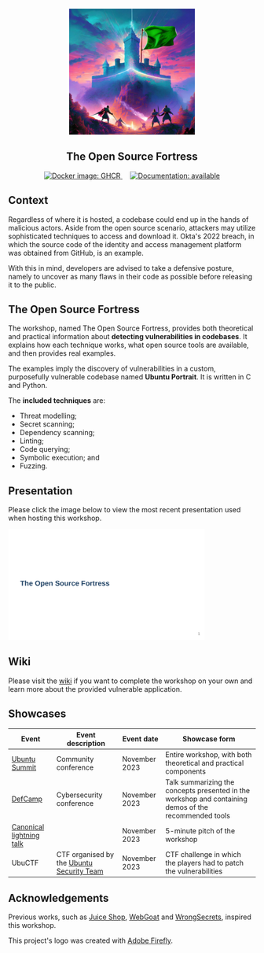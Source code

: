 <p align="center">
    <img src="others/logo.png" height="256" alt="The Open Source Fortress logo"/>
</p>
<h2 align="center">The Open Source Fortress</h2>
<p align="center" float="left">
    <a href="https://github.com/iosifache/oss_fortress/packages">
      <img src="https://img.shields.io/badge/Docker_images-GHCR-blue?logo=docker" height="17" alt="Docker image: GHCR"/>
    </a>
    &nbsp; &nbsp;
    <a href="https://ossfortress.io/">
      <img src="https://img.shields.io/badge/Documentation-available-green?logo=docusaurus" height="17" alt="Documentation: available"/>
    </a>
</p>

<!-- Keep this content syced with wiki/docs/index.md. -->

## Context

Regardless of where it is hosted, a codebase could end up in the hands of malicious actors. Aside from the open source scenario, attackers may utilize sophisticated techniques to access and download it. Okta's 2022 breach, in which the source code of the identity and access management platform was obtained from GitHub, is an example.

With this in mind, developers are advised to take a defensive posture, namely to uncover as many flaws in their code as possible before releasing it to the public.

## The Open Source Fortress

The workshop, named The Open Source Fortress, provides both theoretical and practical information about **detecting vulnerabilities in codebases**. It explains how each technique works, what open source tools are available, and then provides real examples.

The examples imply the discovery of vulnerabilities in a custom, purposefully vulnerable codebase named **Ubuntu Portrait**. It is written in C and Python.

The **included techniques** are:
- Threat modelling;
- Secret scanning;
- Dependency scanning;
- Linting;
- Code querying;
- Symbolic execution; and
- Fuzzing.

## Presentation

Please click the image below to view the most recent presentation used when hosting this workshop.

<a href="/presentation/ubuntu-summit-23/export.pdf">
  <kbd>
    <img src="presentation/ubuntu-summit-23/preview.png" width="400">
  </kbd>
</a>

## Wiki

Please visit the [wiki](https://ossfortress.io/) if you want to complete the workshop on your own and learn more about the provided vulnerable application.

## Showcases

| Event                                                                                                                               | Event description                                                                 | Event date    | Showcase form                                                                                         |
| ----------------------------------------------------------------------------------------------------------------------------------- | --------------------------------------------------------------------------------- | ------------- | ----------------------------------------------------------------------------------------------------- |
| [Ubuntu Summit](https://events.canonical.com/event/31/contributions/219)                                                            | Community conference                                                              | November 2023 | Entire workshop, with both theoretical and practical components                                       |
| [DefCamp](https://def.camp/speaker/george-andrei-iosif-2)                                                                           | Cybersecurity conference                                                          | November 2023 | Talk summarizing the concepts presented in the workshop and containing demos of the recommended tools |
| [Canonical lightning talk](https://raw.githubusercontent.com/iosifache/oss_fortress/main/presentation/lightning-talk-23/export.pdf) |                                                                                   | November 2023 | 5-minute pitch of the workshop                                                                        |
| UbuCTF                                                                                                                              | CTF organised by the [Ubuntu Security Team](https://wiki.ubuntu.com/SecurityTeam) | November 2023 | CTF challenge in which the players had to patch the vulnerabilities                                   |

## Acknowledgements

Previous works, such as [Juice Shop](https://owasp.org/www-project-juice-shop), [WebGoat](https://github.com/WebGoat/WebGoat) and [WrongSecrets](https://owasp.org/www-project-juice-shop), inspired this workshop.

This project's logo was created with [Adobe Firefly](https://firefly.adobe.com).
